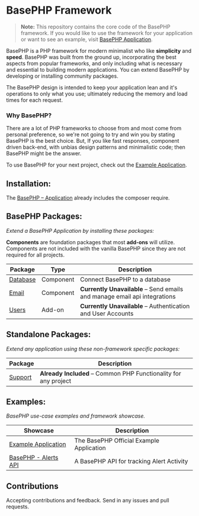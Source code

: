 # BasePHP Framework

> **Note:** This repository contains the core code of the BasePHP framework. If you would like to use the framework for your application or want to see an example, visit [BasePHP Application](https://github.com/basephp/basephp).

BasePHP is a PHP framework for modern minimalist who like **simplicity** and **speed**. BasePHP was built from the ground up, incorporating the best aspects from popular frameworks, and only including what is necessary and essential to building modern applications. You can extend BasePHP by developing or installing community packages.

The BasePHP design is intended to keep your application lean and it's operations to only what you use; ultimately reducing the memory and load times for each request.

### Why BasePHP?

There are a lot of PHP frameworks to choose from and most come from personal preference, so we're not going to try and win you by stating BasePHP is the best choice. But, If you like fast responses, component driven back-end, with unbias design patterns and minimalistic code; then BasePHP might be the answer.

To use BasePHP for your next project, check out the [Example Application](https://github.com/basephp/basephp).


## Installation:

The [BasePHP – Application](https://github.com/basephp/basephp) already includes the composer require.


## BasePHP Packages:
*Extend a BasePHP Application by installing these packages:*

**Components** are foundation packages that most **add-ons** will utilize. Components are not included with the vanilla BasePHP since they are not required for all projects.

|Package				                         |Type        |Description		             |
|---				                             |---         |---		                     |
|[Database](https://github.com/basephp/database) |Component   |Connect BasePHP to a database |
|[Email](https://github.com/basephp/email)       |Component   |**Currently Unavailable** – Send emails and manage email api integrations |
|[Users](https://github.com/basephp/users)       |Add-on      |**Currently Unavailable** – Authentication and User Accounts  |


## Standalone Packages:
*Extend any application using these non-framework specific packages:*

|Package				                         |Description		       |
|---				                             |---		               |
|[Support](https://github.com/basephp/support)   |**Already Included** – Common PHP Functionality for any project |


## Examples:
*BasePHP use-case examples and framework showcase.*

|Showcase				                         |Description		       |
|---				                             |---		               |
|[Example Application](https://github.com/basephp/basephp)   |The BasePHP Official Example Application |
|[BasePHP - Alerts API](https://github.com/timothymarois/basephp-alerts-api)   |A BasePHP API for tracking Alert Activity |


## Contributions

Accepting contributions and feedback. Send in any issues and pull requests.
